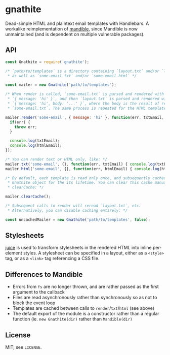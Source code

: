 # gnathite

Dead-simple HTML and plaintext email templates with Handlebars. A workalike reimplementation of [mandible](https://github.com/defunctzombie/node-mandible), since Mandible is now unmaintained (and is dependent on multiple vulnerable packages).

## API

```js
const Gnathite = require('gnathite');

/* `path/to/templates` is a directory containing `layout.txt` and/or `layout.html`,
 * as well as `some-email.txt` and/or `some-email.html` */

const mailer = new Gnathite('path/to/templates');

/* When render is called, `some-email.txt` is parsed and rendered with context
 * `{ message: 'hi' }`, and then `layout.txt` is parsed and rendered with context
 * `{ message: 'hi', body: '...' }`, where the body is the result of rendering
 * `some-email.txt`. The same process is repeated for the HTML templates */

mailer.render('some-email', { message: 'hi' }, function(err, txtEmail, htmlEmail) {
  if(err) {
    throw err;
  }

  console.log(txtEmail);
  console.log(htmlEmail);
});

/* You can render text or HTML only, like: */
mailer.txt('some-email', {}, function(err, txtEmail) { console.log(txtEmail); });
mailer.html('some-email', {}, function(err, htmlEmail) { console.log(htmlEmail); });

/* By default, each template is read only once, and subsequently cached in the
 * Gnathite object for the its lifetime. You can clear this cache manually with
 * clearCache: */

mailer.clearCache();

/* Subsequent calls to render will reread `layout.txt`, etc.
 * Alternatively, you can disable caching entirely: */

const uncachedMailer = new Gnathite('path/to/templates', false);
```

## Stylesheets

[juice](https://www.npmjs.com/package/juice) is used to transform stylesheets in the rendered HTML into inline per-element styles. A stylesheet can be specified in a layout, either as a `<style>` tag, or as a `<link>` tag referencing a CSS file.

## Differences to Mandible

- Errors from `fs` are no longer thrown, and are rather passed as the first argument to the callback
- Files are read asynchronously rather than synchronously so as not to block the event loop
- Templates are cached between calls to `render`/`txt`/`html` (see above)
- The default export of the module is a constructor rather than a regular function (ie. `new Gnathite(dir)` rather than `Mandible(dir)`

## License

MIT; see `LICENSE`.
